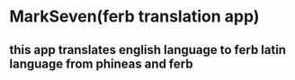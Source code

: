 # MarkSeven(ferb translation app)

## this app translates english language to ferb latin language from phineas and ferb
